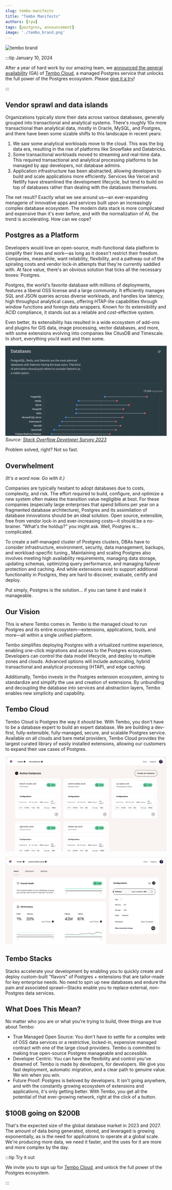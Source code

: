 ```yaml
---
slug: tembo-manifesto
title: "Tembo Manifesto"
authors: [ryw]
tags: [postgres, announcement]
image: './tembo_brand.png'
---
```


![tembo brand](./tembo_brand.png)

:::tip January 10, 2024

After a year of hard work by our amazing team, we [announced the general availability](https://tembo.io/blog/ga/) (GA) of [Tembo Cloud](https://cloud.tembo.io), a managed Postgres service that unlocks the full power of the Postgres ecosystem. Please [give it a try](https://cloud.tembo.io)!

:::

## Vendor sprawl and data islands

Organizations typically store their data across various databases, generally grouped into transactional and analytical systems. There's roughly 10x more transactional than analytical data, mostly in Oracle, MySQL, and Postgres, and there have been some sizable shifts to this landscape in recent years:

1. We saw some analytical workloads move to the cloud. This was the big data era, resulting in the rise of platforms like Snowflake and Databricks.
1. Some transactional workloads moved to streaming and real-time data. This required transactional and analytical processing platforms to be managed by app developers, not database admins.
1. Application infrastructure has been abstracted, allowing developers to build and scale applications more efficiently. Services like Vercel and Netlify have streamlined the development lifecycle, but tend to build on top of databases rather than dealing with the databases themselves.

The net result? Exactly what we see around us—an ever-expanding menagerie of innovative apps and services built upon an increasingly complex database ecosystem. The modern data stack is more complicated and expensive than it's ever before, and with the normalization of AI, the trend is accelerating. How can we cope?  

## Postgres as a Platform

Developers would love an open-source, multi-functional data platform to simplify their lives and work—as long as it doesn't restrict their freedom. Companies, meanwhile, want reliability, flexibility, and a pathway out of the spiraling costs and vendor lock-in attempts that they're currently saddled with. 
At face value, there's an obvious solution that ticks all the necessary boxes:
Postgres.

Postgres, the world's favorite database with millions of deployments, features a liberal OSS license and a large community. It efficiently manages SQL and JSON queries across diverse workloads, and handles low latency, high throughput analytical cases, offering HTAP-lite capabilities through window functions and foreign data wrappers. Known for its extensibility and ACID compliance, it stands out as a reliable and cost-effective system.

Even better, its extensibility has resulted in a wide ecosystem of add-ons and plugins for GIS data, image processing, vector databases, and more, with some extensions evolving into companies like CitusDB and Timescale. In short, everything you’d want and then some.

![Postgres is most admired and desired](./postgres_is_admired_and_desired_stackoverflow.png)
*Source: [Stack Overflow Developer Survey 2023](https://survey.stackoverflow.co/2023/#section-admired-and-desired-databases)*

Problem solved, right? Not so fast. 

## Overwhelment​

*(It's a word now. Go with it.)*

Companies are typically hesitant to adopt databases due to costs, complexity, and risk. The effort required to build, configure, and optimize a new system often makes the transition value negligible at best. For these companies (especially large enterprises that spend billions per year on a fragmented database architecture), Postgres and its assimilation of database innovations should be an ideal solution. Open source, extensible, free from vendor lock-in and ever-increasing costs—it should be a no-brainer. 
“What's the holdup?” you might ask. Well, Postgres is... complicated. 

To create a self-managed cluster of Postgres clusters, DBAs have to consider infrastructure, environment, security, data management, backups, and workload-specific tuning., Maintaining and scaling Postgres also involves meeting high availability requirements, managing data storage, updating schemas, optimizing query performance, and managing failover protection and caching. And while extensions exist to support additional functionality in Postgres, they are hard to discover, evaluate, certify and deploy.

Put simply, Postgres is the solution… if you can tame it and make it manageable.  

## Our Vision

This is where Tembo comes in. Tembo is the managed cloud to run Postgres and its entire ecosystem—extensions, applications, tools, and more—all within a single unified platform.

Tembo simplifies deploying Postgres with a virtualized runtime experience, enabling one-click migrations and access to the Postgres ecosystem. Developers can control the data model lifecycle, and deploy to multiple zones and clouds. Advanced options will include autoscaling, hybrid transactional and analytical processing (HTAP), and edge caching.

Additionally, Tembo invests in the Postgres extension ecosystem, aiming to standardize and simplify the use and creation of extensions. By unbundling and decoupling the database into services and abstraction layers, Tembo enables new simplicity and capability.

## Tembo Cloud

Tembo Cloud is Postgres the way it *should* be. With Tembo, you don't have to be a database expert to build an expert database. We are building a dev-first, fully-extensible, fully-managed, secure, and scalable Postgres service. Available on all clouds and bare metal providers, Tembo Cloud provides the largest curated library of easily installed extensions, allowing our customers to expand their use cases of Postgres.

![Organization home](org_home.png)

![Instance home](instance_home.png)

## Tembo Stacks

Stacks accelerate your development by enabling you to quickly create and deploy custom-built "flavors" of Postgres + extensions that are tailor-made for key enterprise needs. No need to spin up new databases and endure the pain and associated sprawl—Stacks enable you to replace external, non-Postgres data services. 

## What Does This Mean?

No matter who you are or what you're trying to build, three things are true about Tembo:

* True Managed Open Source: You don't have to settle for a complex web of OSS data services or a restrictive, locked-in, expensive managed contract with one of the large cloud providers. Tembo is committed to making true open-source Postgres manageable and accessible.
* Developer Centric: You can have the flexibility and control you've dreamed of. Tembo is made by developers, for developers. We give you fast deployment, automatic migration, and a clear path to genuine value. We win when you win.
* Future Proof: Postgres is beloved by developers. It isn't going anywhere, and with the constantly growing ecosystem of extensions and applications, it's only getting better. With Tembo, you get all the potential of that ever-growing network, right at the click of a button.

## $100B going on $200B

That's the expected size of the global database market in 2023 and 2027. The amount of data being generated, stored, and leveraged is growing exponentially, as is the need for applications to operate at a global scale. We're producing more data, we need it faster, and the uses for it are more and more complex by the day. 

:::tip Try it out

We invite you to sign up for [Tembo Cloud](https://cloud.tembo.io), and unlock the full power of the Postgres ecosystem.

:::
